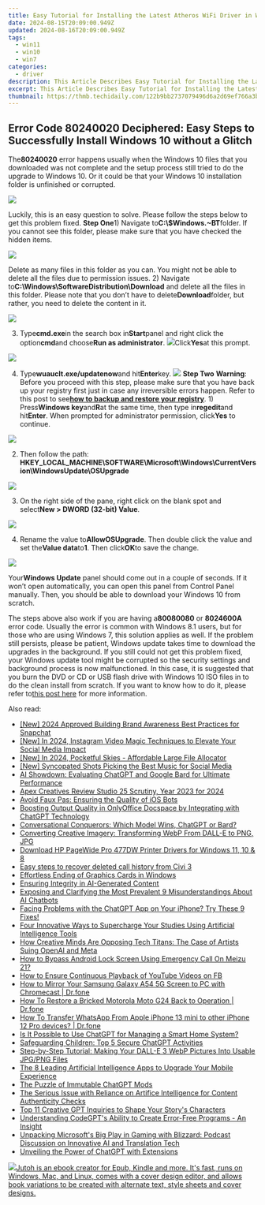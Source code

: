 ```yaml
---
title: Easy Tutorial for Installing the Latest Atheros WiFi Driver in Windows 10 System
date: 2024-08-15T20:09:00.949Z
updated: 2024-08-16T20:09:00.949Z
tags:
  - win11
  - win10
  - win7
categories:
  - driver
description: This Article Describes Easy Tutorial for Installing the Latest Atheros WiFi Driver in Windows 10 System
excerpt: This Article Describes Easy Tutorial for Installing the Latest Atheros WiFi Driver in Windows 10 System
thumbnail: https://thmb.techidaily.com/122b9bb2737079496d6a2d69ef766a3b3b8a091bd4f5906c27990e96a64caabf.jpg
---
```


## Error Code 80240020 Deciphered: Easy Steps to Successfully Install Windows 10 without a Glitch

The**80240020** error happens usually when the Windows 10 files that you downloaded was not complete and the setup process still tried to do the upgrade to Windows 10\. Or it could be that your Windows 10 installation folder is unfinished or corrupted.

![](https://images.drivereasy.com/wp-content/uploads/2016/08/error-code-80240020.jpg)

Luckily, this is an easy question to solve. Please follow the steps below to get this problem fixed. **Step One**1) Navigate to**C:\\$Windows.\~BT**folder. If you cannot see this folder, please make sure that you have checked the hidden items.

![](https://images.drivereasy.com/wp-content/uploads/2016/08/windows-bt-600x427.jpg)

Delete as many files in this folder as you can. You might not be able to delete all the files due to permission issues. 2) Navigate to**C:\\Windows\\SoftwareDistribution\\Download** and delete all the files in this folder. Please note that you don’t have to delete**Download**folder, but rather, you need to delete the content in it.

![](https://images.drivereasy.com/wp-content/uploads/2016/08/softwaredistributiondownload.jpg)

3) Type**cmd.exe**in the search box in**Start**panel and right click the option**cmd**and choose**Run as administrator**. ![](https://images.drivereasy.com/wp-content/uploads/2016/08/run-as-administrator.jpg)Click**Yes**at this prompt.

![](https://images.drivereasy.com/wp-content/uploads/2016/08/uac-command-processor.jpg)

4) Type**wuauclt.exe/updatenow**and hit**Enter**key. ![](https://images.drivereasy.com/wp-content/uploads/2016/08/img_57b5394edbd33.png) **Step Two** **Warning**: Before you proceed with this step, please make sure that you have back up your registry first just in case any irreversible errors happen. Refer to this post to see[**how to backup and restore your registry**](https://tools.techidaily.com/drivereasy/download/). 1) Press**Windows key**and**R**at the same time, then type in**regedit**and hit**Enter**. When prompted for administrator permission, click**Yes** to continue.

![](https://images.drivereasy.com/wp-content/uploads/2016/10/regedit.png)

2) Then follow the path:   **HKEY\_LOCAL\_MACHINE\\SOFTWARE\\Microsoft\\Windows\\CurrentVersion\\WindowsUpdate\\OSUpgrade**

![](https://images.drivereasy.com/wp-content/uploads/2016/10/hkey_local_machinesoftwaremicrosoftwindowscurrentversionwindowsupdateosupgrade-600x394.jpg)

3) On the right side of the pane, right click on the blank spot and select**New > DWORD (32-bit) Value**.

![](https://images.drivereasy.com/wp-content/uploads/2016/10/new-dword-32-bit-value-600x396.jpg)

4) Rename the value to**AllowOSUpgrade**. Then double click the value and set the**Value data**to**1**. Then click**OK**to save the change.

![](https://images.drivereasy.com/wp-content/uploads/2016/10/img_58140207aba43-600x394.jpg)

 Your**Windows Update** panel should come out in a couple of seconds. If it won’t open automatically, you can open this panel from Control Panel manually. Then, you should be able to download your Windows 10 from scratch.

The steps above also work if you are having a**80080080** or **8024600A**  error code. Usually the error is common with Windows 8.1 users, but for those who are using Windows 7, this solution applies as well. If the problem still persists, please be patient, Windows update takes time to download the upgrades in the background. If you still could not get this problem fixed, your Windows update tool might be corrupted so the security settings and background process is now malfunctioned. In this case, it is suggested that you burn the DVD or CD or USB flash drive with Windows 10 ISO files in to do the clean install from scratch. If you want to know how to do it, please refer to[this post here](https://tools.techidaily.com/drivereasy/download/) for more information.

<ins class="adsbygoogle"
     style="display:block"
     data-ad-format="autorelaxed"
     data-ad-client="ca-pub-7571918770474297"
     data-ad-slot="1223367746"></ins>



<ins class="adsbygoogle"
     style="display:block"
     data-ad-client="ca-pub-7571918770474297"
     data-ad-slot="8358498916"
     data-ad-format="auto"
     data-full-width-responsive="true"></ins>

<span class="atpl-alsoreadstyle">Also read:</span>
<div><ul>
<li><a href="https://snapchat-videos.techidaily.com/new-2024-approved-building-brand-awareness-best-practices-for-snapchat/"><u>[New] 2024 Approved  Building Brand Awareness  Best Practices for Snapchat</u></a></li>
<li><a href="https://instagram-video-recordings.techidaily.com/new-in-2024-instagram-video-magic-techniques-to-elevate-your-social-media-impact/"><u>[New] In 2024, Instagram Video Magic  Techniques to Elevate Your Social Media Impact</u></a></li>
<li><a href="https://fox-info.techidaily.com/new-in-2024-pocketful-skies-affordable-large-file-allocator/"><u>[New] In 2024, Pocketful Skies - Affordable Large File Allocator</u></a></li>
<li><a href="https://instagram-video-files.techidaily.com/new-syncopated-shots-picking-the-best-music-for-social-media/"><u>[New] Syncopated Shots  Picking the Best Music for Social Media</u></a></li>
<li><a href="https://tech-hub.techidaily.com/ai-showdown-evaluating-chatgpt-and-google-bard-for-ultimate-performance/"><u>AI Showdown: Evaluating ChatGPT and Google Bard for Ultimate Performance</u></a></li>
<li><a href="https://extra-lessons.techidaily.com/apex-creatives-review-studio-25-scrutiny-year-2023-for-2024/"><u>Apex Creatives Review  Studio 25 Scrutiny, Year 2023 for 2024</u></a></li>
<li><a href="https://tech-hub.techidaily.com/avoid-faux-pas-ensuring-the-quality-of-ios-bots/"><u>Avoid Faux Pas: Ensuring the Quality of iOS Bots</u></a></li>
<li><a href="https://tech-hub.techidaily.com/boosting-output-quality-in-onlyoffice-docspace-by-integrating-with-chatgpt-technology/"><u>Boosting Output Quality in OnlyOffice Docspace by Integrating with ChatGPT Technology</u></a></li>
<li><a href="https://tech-hub.techidaily.com/conversational-conquerors-which-model-wins-chatgpt-or-bard/"><u>Conversational Conquerors: Which Model Wins, ChatGPT or Bard?</u></a></li>
<li><a href="https://tech-hub.techidaily.com/converting-creative-imagery-transforming-webp-from-dall-e-to-png-jpg/"><u>Converting Creative Imagery: Transforming WebP From DALL-E to PNG, JPG</u></a></li>
<li><a href="https://driver-download.techidaily.com/download-hp-pagewide-pro-477dw-printer-drivers-for-windows-11-10-and-8/"><u>Download HP PageWide Pro 477DW Printer Drivers for Windows 11, 10 & 8</u></a></li>
<li><a href="https://phone-solutions.techidaily.com/easy-steps-to-recover-deleted-call-history-from-civi-3-by-fonelab-android-recover-call-logs/"><u>Easy steps to recover deleted call history from Civi 3</u></a></li>
<li><a href="https://graphic-issues.techidaily.com/effortless-ending-of-graphics-cards-in-windows/"><u>Effortless Ending of Graphics Cards in Windows</u></a></li>
<li><a href="https://tech-hub.techidaily.com/ensuring-integrity-in-ai-generated-content/"><u>Ensuring Integrity in AI-Generated Content</u></a></li>
<li><a href="https://tech-hub.techidaily.com/exposing-and-clarifying-the-most-prevalent-9-misunderstandings-about-ai-chatbots/"><u>Exposing and Clarifying the Most Prevalent 9 Misunderstandings About AI Chatbots</u></a></li>
<li><a href="https://tech-hub.techidaily.com/facing-problems-with-the-chatgpt-app-on-your-iphone-try-these-9-fixes/"><u>Facing Problems with the ChatGPT App on Your iPhone? Try These 9 Fixes!</u></a></li>
<li><a href="https://tech-hub.techidaily.com/four-innovative-ways-to-supercharge-your-studies-using-artificial-intelligence-tools/"><u>Four Innovative Ways to Supercharge Your Studies Using Artificial Intelligence Tools</u></a></li>
<li><a href="https://tech-hub.techidaily.com/how-creative-minds-are-opposing-tech-titans-the-case-of-artists-suing-openai-and-meta/"><u>How Creative Minds Are Opposing Tech Titans: The Case of Artists Suing OpenAI and Meta</u></a></li>
<li><a href="https://android-unlock.techidaily.com/how-to-bypass-android-lock-screen-using-emergency-call-on-meizu-21-by-drfone-android/"><u>How to Bypass Android Lock Screen Using Emergency Call On Meizu 21?</u></a></li>
<li><a href="https://facebook-clips.techidaily.com/how-to-ensure-continuous-playback-of-youtube-videos-on-fb/"><u>How to Ensure Continuous Playback of YouTube Videos on FB</u></a></li>
<li><a href="https://screen-mirror.techidaily.com/how-to-mirror-your-samsung-galaxy-a54-5g-screen-to-pc-with-chromecast-drfone-by-drfone-android/"><u>How to Mirror Your Samsung Galaxy A54 5G Screen to PC with Chromecast | Dr.fone</u></a></li>
<li><a href="https://fix-guide.techidaily.com/how-to-restore-a-bricked-motorola-moto-g24-back-to-operation-drfone-by-drfone-fix-android-problems-fix-android-problems/"><u>How To Restore a Bricked Motorola Moto G24 Back to Operation | Dr.fone</u></a></li>
<li><a href="https://techidaily.com/how-to-transfer-whatsapp-from-apple-iphone-13-mini-to-other-iphone-12-pro-devices-drfone-by-drfone-transfer-whatsapp-from-ios-transfer-whatsapp-from-ios/"><u>How To Transfer WhatsApp From Apple iPhone 13 mini to other iPhone 12 Pro devices? | Dr.fone</u></a></li>
<li><a href="https://tech-hub.techidaily.com/is-it-possible-to-use-chatgpt-for-managing-a-smart-home-system/"><u>Is It Possible to Use ChatGPT for Managing a Smart Home System?</u></a></li>
<li><a href="https://tech-hub.techidaily.com/safeguarding-children-top-5-secure-chatgpt-activities/"><u>Safeguarding Children: Top 5 Secure ChatGPT Activities</u></a></li>
<li><a href="https://tech-hub.techidaily.com/step-by-step-tutorial-making-your-dall-e-3-webp-pictures-into-usable-jpgpng-files/"><u>Step-by-Step Tutorial: Making Your DALL-E 3 WebP Pictures Into Usable JPG/PNG Files</u></a></li>
<li><a href="https://tech-hub.techidaily.com/the-8-leading-artificial-intelligence-apps-to-upgrade-your-mobile-experience/"><u>The 8 Leading Artificial Intelligence Apps to Upgrade Your Mobile Experience</u></a></li>
<li><a href="https://tech-hub.techidaily.com/the-puzzle-of-immutable-chatgpt-mods/"><u>The Puzzle of Immutable ChatGPT Mods</u></a></li>
<li><a href="https://tech-hub.techidaily.com/the-serious-issue-with-reliance-on-artifice-intelligence-for-content-authenticity-checks/"><u>The Serious Issue with Reliance on Artifice Intelligence for Content Authenticity Checks</u></a></li>
<li><a href="https://tech-hub.techidaily.com/top-11-creative-gpt-inquiries-to-shape-your-storys-characters/"><u>Top 11 Creative GPT Inquiries to Shape Your Story's Characters</u></a></li>
<li><a href="https://tech-hub.techidaily.com/understanding-codegpts-ability-to-create-error-free-programs-an-insight/"><u>Understanding CodeGPT's Ability to Create Error-Free Programs - An Insight</u></a></li>
<li><a href="https://tech-hub.techidaily.com/unpacking-microsofts-big-play-in-gaming-with-blizzard-podcast-discussion-on-innovative-ai-and-translation-tech/"><u>Unpacking Microsoft's Big Play in Gaming with Blizzard: Podcast Discussion on Innovative AI and Translation Tech</u></a></li>
<li><a href="https://tech-hub.techidaily.com/unveiling-the-power-of-chatgpt-with-extensions/"><u>Unveiling the Power of ChatGPT with Extensions</u></a></li>
</ul></div>

<!-- affiliate ads begin -->
<a href="https://secure.2checkout.com/order/checkout.php?PRODS=4694919&QTY=1&AFFILIATE=108875&CART=1"><img src="https://secure.avangate.com/images/merchant/bccefcc1b1eee9eca3ae4f5c1a281482/products/jutoh-logo-1200x1600.jpg" border="0">Jutoh is an ebook creator for Epub, Kindle and more. It's fast, runs on Windows, Mac, and Linux, comes with a cover design editor, and allows book variations to be created with alternate text, style sheets and cover designs. </a>
<!-- affiliate ads end -->